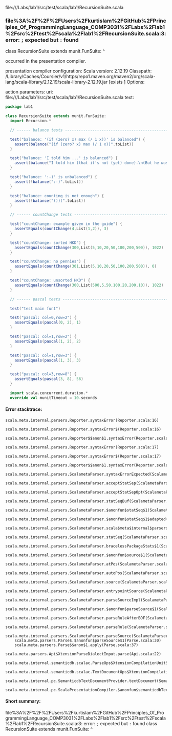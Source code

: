 file://<WORKSPACE>/Labs/lab1/src/test/scala/lab1/RecursionSuite.scala
### file%3A%2F%2F%2FUsers%2Fkurtislam%2FGitHub%2FPrinciples_Of_ProgrammingLanguage_COMP3031%2FLabs%2Flab1%2Fsrc%2Ftest%2Fscala%2Flab1%2FRecursionSuite.scala:3: error: `;` expected but `:` found
class RecursionSuite extends munit.FunSuite:
                                           ^

occurred in the presentation compiler.

presentation compiler configuration:
Scala version: 2.12.19
Classpath:
<HOME>/Library/Caches/Coursier/v1/https/repo1.maven.org/maven2/org/scala-lang/scala-library/2.12.19/scala-library-2.12.19.jar [exists ]
Options:



action parameters:
uri: file://<WORKSPACE>/Labs/lab1/src/test/scala/lab1/RecursionSuite.scala
text:
```scala
package lab1

class RecursionSuite extends munit.FunSuite:
  import Recursion.*

  // ------ balance tests -----------------------------------------------------

  test("balance: '(if (zero? x) max (/ 1 x))' is balanced") {
    assert(balance("(if (zero? x) max (/ 1 x))".toList))
  }

  test("balance: 'I told him ...' is balanced") {
    assert(balance("I told him (that it's not (yet) done).\n(But he wasn't listening)".toList))
  }

  test("balance: ':-)' is unbalanced") {
    assert(!balance(":-)".toList))
  }

  test("balance: counting is not enough") {
    assert(!balance("())(".toList))
  }

  // ------ countChange tests -------------------------------------------------

  test("countChange: example given in the guide") {
    assertEquals(countChange(4,List(1,2)), 3)
  }

  test("countChange: sorted HKD") {
    assertEquals(countChange(300,List(5,10,20,50,100,200,500)), 1022)
  }

  test("countChange: no pennies") {
    assertEquals(countChange(301,List(5,10,20,50,100,200,500)), 0)
  }

  test("countChange: unsorted HKD") {
    assertEquals(countChange(300,List(500,5,50,100,20,200,10)), 1022)
  }

  // ------ pascal tests ------------------------------------------------------

  test("test main funt")

  test("pascal: col=0,row=2") {
    assertEquals(pascal(0, 2), 1)
  }

  test("pascal: col=1,row=2") {
    assertEquals(pascal(1, 2), 2)
  }

  test("pascal: col=1,row=3") {
    assertEquals(pascal(1, 3), 3)
  }

  test("pascal: col=3,row=8") {
    assertEquals(pascal(3, 8), 56)
  }

  import scala.concurrent.duration.*
  override val munitTimeout = 10.seconds

```



#### Error stacktrace:

```
scala.meta.internal.parsers.Reporter.syntaxError(Reporter.scala:16)
	scala.meta.internal.parsers.Reporter.syntaxError$(Reporter.scala:16)
	scala.meta.internal.parsers.Reporter$$anon$1.syntaxError(Reporter.scala:22)
	scala.meta.internal.parsers.Reporter.syntaxError(Reporter.scala:17)
	scala.meta.internal.parsers.Reporter.syntaxError$(Reporter.scala:17)
	scala.meta.internal.parsers.Reporter$$anon$1.syntaxError(Reporter.scala:22)
	scala.meta.internal.parsers.ScalametaParser.syntaxErrorExpected(ScalametaParser.scala:394)
	scala.meta.internal.parsers.ScalametaParser.acceptStatSep(ScalametaParser.scala:450)
	scala.meta.internal.parsers.ScalametaParser.acceptStatSepOpt(ScalametaParser.scala:452)
	scala.meta.internal.parsers.ScalametaParser.statSeqBuf(ScalametaParser.scala:4107)
	scala.meta.internal.parsers.ScalametaParser.$anonfun$statSeq$1(ScalametaParser.scala:4096)
	scala.meta.internal.parsers.ScalametaParser.$anonfun$statSeq$1$adapted(ScalametaParser.scala:4096)
	scala.meta.internal.parsers.ScalametaParser.scala$meta$internal$parsers$ScalametaParser$$listBy(ScalametaParser.scala:562)
	scala.meta.internal.parsers.ScalametaParser.statSeq(ScalametaParser.scala:4096)
	scala.meta.internal.parsers.ScalametaParser.bracelessPackageStats$1(ScalametaParser.scala:4285)
	scala.meta.internal.parsers.ScalametaParser.$anonfun$source$1(ScalametaParser.scala:4288)
	scala.meta.internal.parsers.ScalametaParser.atPos(ScalametaParser.scala:325)
	scala.meta.internal.parsers.ScalametaParser.autoPos(ScalametaParser.scala:369)
	scala.meta.internal.parsers.ScalametaParser.source(ScalametaParser.scala:4264)
	scala.meta.internal.parsers.ScalametaParser.entrypointSource(ScalametaParser.scala:4291)
	scala.meta.internal.parsers.ScalametaParser.parseSourceImpl(ScalametaParser.scala:119)
	scala.meta.internal.parsers.ScalametaParser.$anonfun$parseSource$1(ScalametaParser.scala:116)
	scala.meta.internal.parsers.ScalametaParser.parseRuleAfterBOF(ScalametaParser.scala:58)
	scala.meta.internal.parsers.ScalametaParser.parseRule(ScalametaParser.scala:53)
	scala.meta.internal.parsers.ScalametaParser.parseSource(ScalametaParser.scala:116)
	scala.meta.parsers.Parse$.$anonfun$parseSource$1(Parse.scala:30)
	scala.meta.parsers.Parse$$anon$1.apply(Parse.scala:37)
	scala.meta.parsers.Api$XtensionParseDialectInput.parse(Api.scala:22)
	scala.meta.internal.semanticdb.scalac.ParseOps$XtensionCompilationUnitSource.toSource(ParseOps.scala:15)
	scala.meta.internal.semanticdb.scalac.TextDocumentOps$XtensionCompilationUnitDocument.toTextDocument(TextDocumentOps.scala:161)
	scala.meta.internal.pc.SemanticdbTextDocumentProvider.textDocument(SemanticdbTextDocumentProvider.scala:54)
	scala.meta.internal.pc.ScalaPresentationCompiler.$anonfun$semanticdbTextDocument$1(ScalaPresentationCompiler.scala:469)
```
#### Short summary: 

file%3A%2F%2F%2FUsers%2Fkurtislam%2FGitHub%2FPrinciples_Of_ProgrammingLanguage_COMP3031%2FLabs%2Flab1%2Fsrc%2Ftest%2Fscala%2Flab1%2FRecursionSuite.scala:3: error: `;` expected but `:` found
class RecursionSuite extends munit.FunSuite:
                                           ^